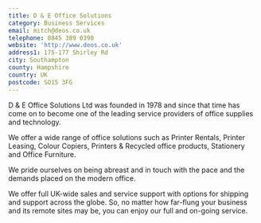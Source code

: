 ```yaml
---
title: D & E Office Solutions
category: Business Services
email: mitch@deos.co.uk
telephone: 0845 389 0390
website: 'http://www.deos.co.uk'
address1: 175-177 Shirley Rd
city: Southampton
county: Hampshire
country: UK
postcode: SO15 3FG
---
```

D & E Office Solutions Ltd was founded in 1978 and since that time has come on to become one of the leading service providers of office supplies and technology.

We offer a wide range of office solutions such as Printer Rentals, Printer Leasing, Colour Copiers, Printers & Recycled office products, Stationery and Office Furniture.

We pride ourselves on being abreast and in touch with the pace and the demands placed on the modern office.

We offer full UK-wide sales and service support with options for shipping and support across the globe. So, no matter how far-flung your business and its remote sites may be, you can enjoy our full and on-going service.
